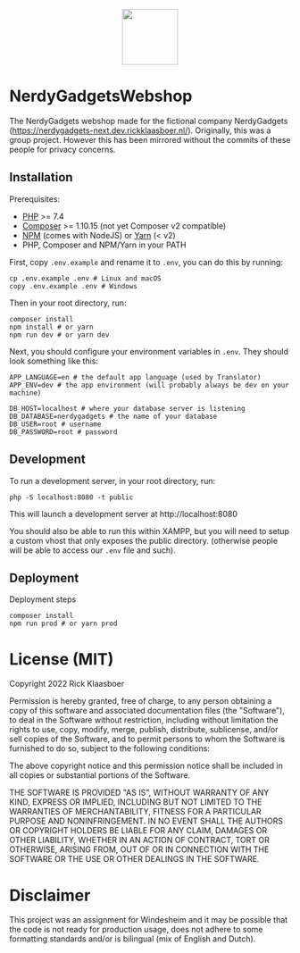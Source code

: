 <p align="center"><img src="https://www.rickklaasboer.nl/img/logo-black.svg" height="100px"/></p>

# NerdyGadgetsWebshop
The NerdyGadgets webshop made for the fictional company NerdyGadgets (https://nerdygadgets-next.dev.rickklaasboer.nl/). Originally, this was a group project. However this has been mirrored without the commits of these people for privacy concerns. 

## Installation
Prerequisites:
- [PHP](https://www.php.net/) >= 7.4
- [Composer](https://getcomposer.org/) >= 1.10.15 (not yet Composer v2 compatible)
- [NPM](https://nodejs.org/en/) (comes with NodeJS) or [Yarn](https://yarnpkg.com/) (< v2)
- PHP, Composer and NPM/Yarn in your PATH

First, copy `.env.example` and rename it to `.env`, you can do this by running:

```shell script
cp .env.example .env # Linux and macOS
copy .env.example .env # Windows
```

Then in your root directory, run:
```shell script
composer install
npm install # or yarn
npm run dev # or yarn dev
```

Next, you should configure your environment variables in `.env`. They should look something like this:
```dotenv
APP_LANGUAGE=en # the default app language (used by Translator)
APP_ENV=dev # the app environment (will probably always be dev on your machine)

DB_HOST=localhost # where your database server is listening
DB_DATABASE=nerdygadgets # the name of your database
DB_USER=root # username
DB_PASSWORD=root # password
```

## Development
To run a development server, in your root directory, run:
```shell script
php -S localhost:8080 -t public
```
This will launch a development server at http://localhost:8080

You should also be able to run this within XAMPP,
but you will need to setup a custom vhost that only exposes the public directory.
(otherwise people will be able to access our `.env` file and such).

## Deployment
Deployment steps

```shell script
composer install
npm run prod # or yarn prod
```

# License (MIT)
Copyright 2022 Rick Klaasboer

Permission is hereby granted, free of charge, to any person obtaining a copy of this software and associated documentation files (the "Software"), to deal in the Software without restriction, including without limitation the rights to use, copy, modify, merge, publish, distribute, sublicense, and/or sell copies of the Software, and to permit persons to whom the Software is furnished to do so, subject to the following conditions:

The above copyright notice and this permission notice shall be included in all copies or substantial portions of the Software.

THE SOFTWARE IS PROVIDED "AS IS", WITHOUT WARRANTY OF ANY KIND, EXPRESS OR IMPLIED, INCLUDING BUT NOT LIMITED TO THE WARRANTIES OF MERCHANTABILITY, FITNESS FOR A PARTICULAR PURPOSE AND NONINFRINGEMENT. IN NO EVENT SHALL THE AUTHORS OR COPYRIGHT HOLDERS BE LIABLE FOR ANY CLAIM, DAMAGES OR OTHER LIABILITY, WHETHER IN AN ACTION OF CONTRACT, TORT OR OTHERWISE, ARISING FROM, OUT OF OR IN CONNECTION WITH THE SOFTWARE OR THE USE OR OTHER DEALINGS IN THE SOFTWARE.

# Disclaimer
This project was an assignment for Windesheim and it may be possible that the code is not ready for production usage, does not adhere to some formatting standards and/or is bilingual (mix of English and Dutch).
